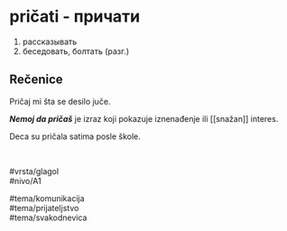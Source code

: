 # pričati - причати

1. рассказывать  
2. беседовать, болтать (разг.)

## Rečenice

Pričaj mi šta se desilo juče.

***Nemoj da pričaš*** je izraz koji pokazuje iznenađenje ili [[snažan]] interes.

Deca su pričala satima posle škole.

<br>

#vrsta/glagol  
#nivo/A1  

#tema/komunikacija  
#tema/prijateljstvo  
#tema/svakodnevica  

